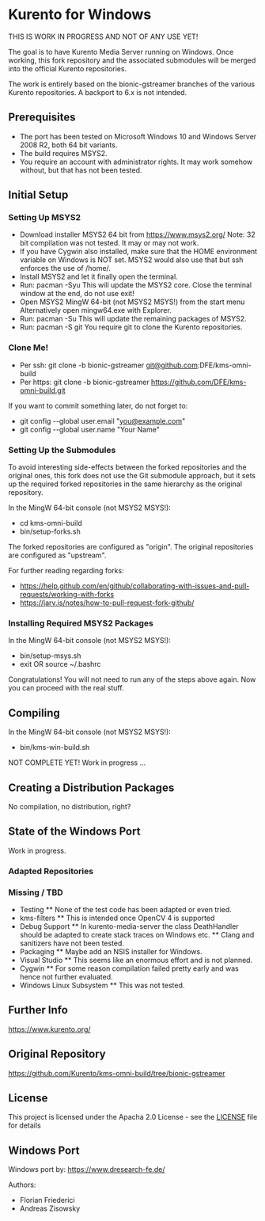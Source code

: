 # Kurento for Windows

THIS IS WORK IN PROGRESS AND NOT OF ANY USE YET!

The goal is to have Kurento Media Server running on Windows.
Once working, this fork repository and the associated submodules
will be merged into the official Kurento repositories.

The work is entirely based on the bionic-gstreamer branches
of the various Kurento repositories. A backport to 6.x is
not intended.

## Prerequisites

* The port has been tested on Microsoft Windows 10 and Windows Server 2008 R2, both 64 bit variants.
* The build requires MSYS2.
* You require an account with administrator rights.
  It may work somehow without, but that has not been tested.

## Initial Setup

### Setting Up MSYS2
* Download installer MSYS2 64 bit from https://www.msys2.org/
  Note: 32 bit compilation was not tested. It may or may not work.
* If you have Cygwin also installed, make sure that the HOME environment variable on Windows
  is NOT set. MSYS2 would also use that but ssh enforces the use of /home/<user>.
* Install MSYS2 and let it finally open the terminal.
* Run: pacman -Syu
  This will update the MSYS2 core. Close the terminal window at the end, do not use exit!
* Open MSYS2 MingW 64-bit (not MSYS2 MSYS!) from the start menu
  Alternatively open mingw64.exe with Explorer.
* Run: pacman -Su
  This will update the remaining packages of MSYS2.
* Run: pacman -S git
  You require git to clone the Kurento repositories.

### Clone Me!

* Per ssh: git clone -b bionic-gstreamer git@github.com:DFE/kms-omni-build
* Per https: git clone -b bionic-gstreamer https://github.com/DFE/kms-omni-build.git

If you want to commit something later, do not forget to:
* git config --global user.email "you@example.com"
* git config --global user.name "Your Name"

### Setting Up the Submodules

To avoid interesting side-effects between the forked repositories and the
original ones, this fork does not use the Git submodule approach, but
it sets up the required forked repositories in the same hierarchy
as the original repository.

In the MingW 64-bit console (not MSYS2 MSYS!):
* cd kms-omni-build
* bin/setup-forks.sh

The forked repositories are configured as "origin".
The original repositories are configured as "upstream".

For further reading regarding forks:
* https://help.github.com/en/github/collaborating-with-issues-and-pull-requests/working-with-forks
* https://jarv.is/notes/how-to-pull-request-fork-github/

### Installing Required MSYS2 Packages

In the MingW 64-bit console (not MSYS2 MSYS!):
* bin/setup-msys.sh
* exit   OR   source ~/.bashrc

Congratulations! You will not need to run any of the
steps above again. Now you can proceed with the real
stuff.

## Compiling

In the MingW 64-bit console (not MSYS2 MSYS!):
* bin/kms-win-build.sh

NOT COMPLETE YET! Work in progress ...

## Creating a Distribution Packages

No compilation, no distribution, right?

## State of the Windows Port

Work in progress.

### Adapted Repositories

### Missing / TBD

* Testing
** None of the test code has been adapted or even tried.
* kms-filters
** This is intended once OpenCV 4 is supported
* Debug Support
** In kurento-media-server the class DeathHandler should
   be adapted to create stack traces on Windows etc.
** Clang and sanitizers have not been tested.
* Packaging
** Maybe add an NSIS installer for Windows.
* Visual Studio
** This seems like an enormous effort and is not planned.
* Cygwin
** For some reason compilation failed pretty early and
   was hence not further evaluated.
* Windows Linux Subsystem
** This was not tested.

## Further Info

https://www.kurento.org/

## Original Repository

https://github.com/Kurento/kms-omni-build/tree/bionic-gstreamer

## License

This project is licensed under the Apacha 2.0 License - see the [LICENSE](LICENSE) file for details

## Windows Port

Windows port by: https://www.dresearch-fe.de/

Authors:
* Florian Friederici
* Andreas Zisowsky
